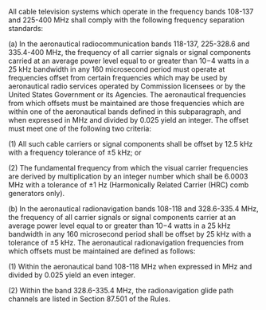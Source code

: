 All cable television systems which operate in the frequency bands 108-137 and 225-400 MHz shall comply with the following frequency separation standards:

(a) In the aeronautical radiocommunication bands 118-137, 225-328.6 and 335.4-400 MHz, the frequency of all carrier signals or signal components carried at an average power level equal to or greater than 10−4 watts in a 25 kHz bandwidth in any 160 microsecond period must operate at frequencies offset from certain frequencies which may be used by aeronautical radio services operated by Commission licensees or by the United States Government or its Agencies. The aeronautical frequencies from which offsets must be maintained are those frequencies which are within one of the aeronautical bands defined in this subparagraph, and when expressed in MHz and divided by 0.025 yield an integer. The offset must meet one of the following two criteria:

(1) All such cable carriers or signal components shall be offset by 12.5 kHz with a frequency tolerance of ±5 kHz; or

(2) The fundamental frequency from which the visual carrier frequencies are derived by multiplication by an integer number which shall be 6.0003 MHz with a tolerance of ±1 Hz (Harmonically Related Carrier (HRC) comb generators only).

(b) In the aeronautical radionavigation bands 108-118 and 328.6-335.4 MHz, the frequency of all carrier signals or signal components carrier at an average power level equal to or greater than 10−4 watts in a 25 kHz bandwidth in any 160 microsecond period shall be offset by 25 kHz with a tolerance of ±5 kHz. The aeronautical radionavigation frequencies from which offsets must be maintained are defined as follows:

(1) Within the aeronautical band 108-118 MHz when expressed in MHz and divided by 0.025 yield an even integer.

(2) Within the band 328.6-335.4 MHz, the radionavigation glide path channels are listed in Section 87.501 of the Rules.
              

